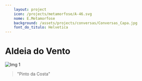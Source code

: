 ```yaml
---
    layout: project
    icon: /projects/metamorfose/A-46.svg
    nome: E.Metamorfose
    background: /assets/projects/conversas/Conversas_Capa.jpg
    font_do_titulo: Helvetica
---
```


# Aldeia do Vento

![Img 1](/assets/projects/porto_days/pintodacosta.jpg)
> "Pinto da Costa"
